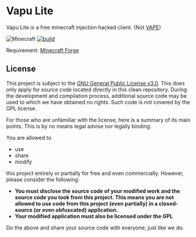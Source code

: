 # Vapu Lite
Vapu Lite is a free minecraft injection hacked client. (Not [VAPE](https://vape.gg/))

![Minecraft](https://img.shields.io/badge/game-Minecraft-brightgreen) [![build](https://github.com/VapuClient/VapuLite/actions/workflows/build.yml/badge.svg)](https://github.com/VapuClient/VapuLite/actions/workflows/build.yml)

Requirement: 
[Minecraft Forge](https://minecraftforge.net)


## License
This project is subject to the [GNU General Public License v3.0](LICENSE). This does only apply for source code located directly in this clean repository. During the development and compilation process, additional source code may be used to which we have obtained no rights. Such code is not covered by the GPL license.

For those who are unfamiliar with the license, here is a summary of its main points. This is by no means legal advise nor legally binding.

You are allowed to
- use
- share
- modify

this project entirely or partially for free and even commercially. However, please consider the following:

- **You must disclose the source code of your modified work and the source code you took from this project. This means you are not allowed to use code from this project (even partially) in a closed-source (or even obfuscated) application.**
- **Your modified application must also be licensed under the GPL**

Do the above and share your source code with everyone; just like we do.